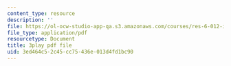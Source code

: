 ```yaml
---
content_type: resource
description: ''
file: https://ol-ocw-studio-app-qa.s3.amazonaws.com/courses/res-6-012-introduction-to-probability-spring-2018/3ed464c52c45cc75436e013d4fd1bc90_mImHCY0A3a0.pdf
file_type: application/pdf
resourcetype: Document
title: 3play pdf file
uid: 3ed464c5-2c45-cc75-436e-013d4fd1bc90
---
```

